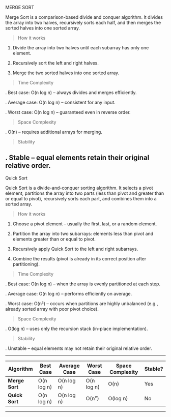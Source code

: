 MERGE SORT

Merge Sort is a comparison-based divide and conquer algorithm. It divides the array into two halves, recursively sorts each half, and then merges the sorted halves into one sorted array.

> How it works

1.  Divide the array into two halves until each subarray has only one element.

2.  Recursively sort the left and right halves.

3.  Merge the two sorted halves into one sorted array.

> Time Complexity

.   Best case: O(n log n) – always divides and merges efficiently.

.   Average case: O(n log n) – consistent for any input.

.   Worst case: O(n log n) – guaranteed even in reverse order.

> Space Complexity

.   O(n) – requires additional arrays for merging.

> Stability

.   Stable – equal elements retain their original relative order.
-------------------------------------------------------------------------------------------------------
Quick Sort

Quick Sort is a divide-and-conquer sorting algorithm. It selects a pivot element, partitions the array into two parts (less than pivot and greater than or equal to pivot), recursively sorts each part, and combines them into a sorted array.

> How it works

1.  Choose a pivot element – usually the first, last, or a random element.

2.  Partition the array into two subarrays: elements less than pivot and elements greater than or equal to pivot.

3.  Recursively apply Quick Sort to the left and right subarrays.

4.  Combine the results (pivot is already in its correct position after partitioning).

> Time Complexity

.   Best case: O(n log n) – when the array is evenly partitioned at each step.

.   Average case: O(n log n) – performs efficiently on average.

.   Worst case: O(n²) – occurs when partitions are highly unbalanced (e.g., already sorted array with poor pivot choice).

> Space Complexity

.   O(log n) – uses only the recursion stack (in-place implementation).

> Stability

.   Unstable – equal elements may not retain their original relative order.


___________________________________________________________________________________________
| Algorithm       | Best Case | Average Case | Worst Case | Space Complexity | Stable? |
| --------------- | --------- | ------------ | ---------- | ---------------- | ------- |
| **Merge Sort**  | O(n log n)| O(n log n)   | O(n log n) | O(n)             | Yes     |
| **Quick Sort**  | O(n log n)| O(n log n)   | O(n²)      | O(log n)         | No      |
-------------------------------------------------------------------------------------------
